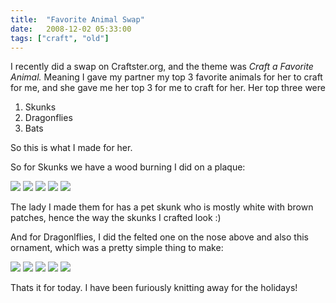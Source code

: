 ```yaml
---
title:  "Favorite Animal Swap"
date:   2008-12-02 05:33:00
tags: ["craft", "old"]
---
```


I recently did a swap on Craftster.org, and the theme was *Craft a Favorite Animal.* Meaning I gave my partner my top 3 favorite animals for her to craft for me, and she gave me her top 3 for me to craft for her. Her top three were
1. Skunks
2. Dragonflies
3. Bats

So this is what I made for her.

So for Skunks we have a wood burning I did on a plaque:


<img src="/uploads/2008/3065688345_901e89c61a.jpg">
<img src="/uploads/2008/3065688421_9815df2316.jpg">
<img src="/uploads/2008/3065687987_015f7677ec.jpg">
<img src="/uploads/2008/3065687231_e6740e82f7.jpg">
<img src="/uploads/2008/3066529652_4239a9bd30.jpg">


The lady I made them for has a pet skunk who is mostly white with brown patches, hence the way the skunks I crafted look :)

And for Dragonlflies, I did the felted one on the nose above and also this ornament, which was a pretty simple thing to make:


<img src="/uploads/2008/3065689235_dd93e3e621.jpg">
<img src="/uploads/2008/3065683787_5d1af2d565.jpg">
<img src="/uploads/2008/3066526368_0bc50b49de.jpg">
<img src="/uploads/2008/3065685475_3218082980.jpg">
<img src="/uploads/2008/3065686397_31c99eb99b.jpg">


Thats it for today. I have been furiously knitting away for the holidays!
